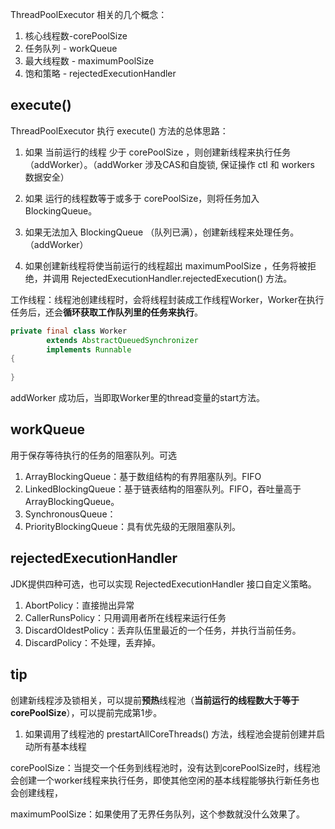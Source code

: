 ThreadPoolExecutor 相关的几个概念：
1. 核心线程数-corePoolSize
2. 任务队列 - workQueue
3. 最大线程数 - maximumPoolSize
4. 饱和策略 - rejectedExecutionHandler

## execute()
ThreadPoolExecutor 执行 execute() 方法的总体思路：
1. 如果 当前运行的线程 少于 corePoolSize ，则创建新线程来执行任务（addWorker）。（addWorker 涉及CAS和自旋锁, 保证操作 ctl 和 workers 数据安全）

2. 如果 运行的线程数等于或多于 corePoolSize，则将任务加入 BlockingQueue。
3. 如果无法加入 BlockingQueue （队列已满），创建新线程来处理任务。 （addWorker）
4. 如果创建新线程将使当前运行的线程超出 maximumPoolSize ，任务将被拒绝，并调用 RejectedExecutionHandler.rejectedExecution() 方法。

工作线程：线程池创建线程时，会将线程封装成工作线程Worker，Worker在执行任务后，还会**循环获取工作队列里的任务来执行**。
```java
private final class Worker
        extends AbstractQueuedSynchronizer
        implements Runnable
{
    
}
```
addWorker 成功后，当即取Worker里的thread变量的start方法。

## workQueue
用于保存等待执行的任务的阻塞队列。可选
1. ArrayBlockingQueue：基于数组结构的有界阻塞队列。FIFO
2. LinkedBlockingQueue：基于链表结构的阻塞队列。FIFO，吞吐量高于ArrayBlockingQueue。
3. SynchronousQueue：
4. PriorityBlockingQueue：具有优先级的无限阻塞队列。

## rejectedExecutionHandler
JDK提供四种可选，也可以实现 RejectedExecutionHandler 接口自定义策略。
1. AbortPolicy：直接抛出异常
2. CallerRunsPolicy：只用调用者所在线程来运行任务
3. DiscardOldestPolicy：丢弃队伍里最近的一个任务，并执行当前任务。
4. DiscardPolicy：不处理，丢弃掉。

## tip
创建新线程涉及锁相关，可以提前**预热**线程池（**当前运行的线程数大于等于 corePoolSize**），可以提前完成第1步。
1. 如果调用了线程池的 prestartAllCoreThreads() 方法，线程池会提前创建并启动所有基本线程

corePoolSize：当提交一个任务到线程池时，没有达到corePoolSize时，线程池会创建一个worker线程来执行任务，即使其他空闲的基本线程能够执行新任务也会创建线程，

maximumPoolSize：如果使用了无界任务队列，这个参数就没什么效果了。
